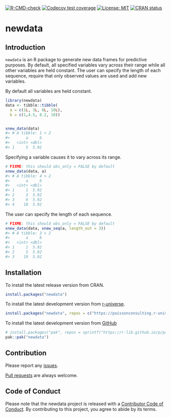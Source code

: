 
<!-- README.md is generated from README.Rmd. Please edit that file -->
<!-- badges: start -->

[![R-CMD-check](https://github.com/poissonconsulting/newdata/actions/workflows/R-CMD-check.yaml/badge.svg)](https://github.com/poissonconsulting/newdata/actions/workflows/R-CMD-check.yaml)
[![Codecov test
coverage](https://codecov.io/gh/poissonconsulting/newdata/branch/main/graph/badge.svg)](https://codecov.io/gh/poissonconsulting/newdata?branch=main)
[![License:
MIT](https://img.shields.io/badge/License-MIT-green.svg)](https://opensource.org/licenses/MIT)
[![CRAN
status](https://www.r-pkg.org/badges/version/newdata)](https://CRAN.R-project.org/package=newdata)
<!-- badges: end -->

# newdata

## Introduction

`newdata` is an R package to generate new data frames for predictive
purposes. By default, all specified variables vary across their range
while all other variables are held constant. The user can specify the
length of each sequence, require that only observed values are used and
add new variables.

By default all variables are held constant.

``` r
library(newdata)
data <- tibble::tibble(
  a = c(1L, 3L, 6L, 10L),
  b = c(1,4.5, 8.2, 10))


xnew_data(data)
#> # A tibble: 1 × 2
#>       a     b
#>   <int> <dbl>
#> 1     5  5.92
```

Specifying a variable causes it to vary across its range.

``` r
# FIXME: this should obs_only = FALSE by default
xnew_data(data, a)
#> # A tibble: 4 × 2
#>       a     b
#>   <int> <dbl>
#> 1     1  5.92
#> 2     3  5.92
#> 3     6  5.92
#> 4    10  5.92
```

The user can specify the length of each sequence.

``` r
# FIXME: this should obs_only = FALSE by default
xnew_data(data, xnew_seq(a, length_out = 3))
#> # A tibble: 3 × 2
#>       a     b
#>   <int> <dbl>
#> 1     1  5.92
#> 2     5  5.92
#> 3    10  5.92
```

## Installation

To install the latest release version from CRAN.

``` r
install.packages("newdata")
```

To install the latest development version from
[r-universe](https://poissonconsulting.r-universe.dev/newdata).

``` r
install.packages("newdata", repos = c("https://poissonconsulting.r-universe.dev", "https://cloud.r-project.org"))
```

To install the latest development version from
[GitHub](https://github.com/poissonconsulting/newdata)

``` r
# install.packages("pak", repos = sprintf("https://r-lib.github.io/p/pak/stable/%s/%s/%s", .Platform$pkgType, R.Version()$os, R.Version()$arch))
pak::pak("newdata")
```

## Contribution

Please report any
[issues](https://github.com/poissonconsulting/newdata/issues).

[Pull requests](https://github.com/poissonconsulting/newdata/pulls) are
always welcome.

## Code of Conduct

Please note that the newdata project is released with a [Contributor
Code of
Conduct](https://contributor-covenant.org/version/2/1/CODE_OF_CONDUCT.html).
By contributing to this project, you agree to abide by its terms.
